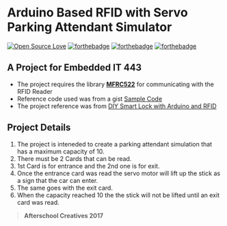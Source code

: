 # Arduino Based RFID with Servo Parking Attendant Simulator

[![Open Source Love](https://badges.frapsoft.com/os/v1/open-source-175x29.png?v=103)](https://github.com/ellerbrock/open-source-badges/)
[![forthebadge](http://forthebadge.com/images/badges/built-with-love.svg)](http://forthebadge.com)
[![forthebadge](http://forthebadge.com/images/badges/contains-cat-gifs.svg)](http://forthebadge.com)
[![forthebadge](http://forthebadge.com/images/badges/60-percent-of-the-time-works-every-time.svg)](http://forthebadge.com)


## A Project for Embedded IT 443

- The project requires the library **[MFRC522](https://github.com/miguelbalboa/rfid)** for communicating with the RFID Reader
- Reference code used was from a gist [Sample Code](https://gist.github.com/anonymous/5ec489385bcf1ac6e6efa789321aee81)
- The project reference was from [DIY Smart Lock with Arduino and RFID](https://www.makeuseof.com/tag/diy-smart-lock-arduino-rfid/)

## Project Details
1. The project is inteneded to create a parking attendant simulation that has a maximum capacity of 10.
2. There must be 2 Cards that can be read.
3. 1st Card is for entrance and the 2nd one is for exit.
4. Once the entrance card was read the servo motor will lift up the stick as a sign that the car can enter.
5. The same goes with the exit card.
6. When the capacity reached 10 the the stick will not be lifted until an exit card was read.

> **Afterschool Creatives 2017**